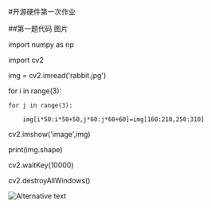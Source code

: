 #开源硬件第一次作业

##第一题代码 图片

import numpy as np

import cv2


img = cv2.imread('rabbit.jpg')

for i in range(3):

    for j in range(3):
    
        img[i*50:i*50+50,j*60:j*60+60]=img[160:210,250:310]
        

cv2.imshow('image',img)

print(img.shape)

cv2.waitKey(10000)

cv2.destroyAllWindows()


![Alternative text]("homework1_1_img.jpg")
